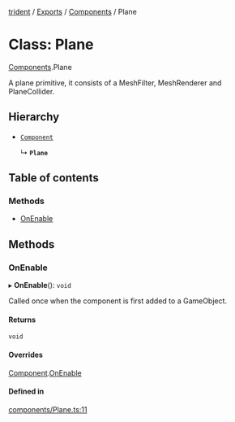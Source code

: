 [trident](../README.md) / [Exports](../modules.md) / [Components](../modules/Components.md) / Plane

# Class: Plane

[Components](../modules/Components.md).Plane

A plane primitive, it consists of a MeshFilter, MeshRenderer and PlaneCollider.

## Hierarchy

- [`Component`](Components.Component.md)

  ↳ **`Plane`**

## Table of contents

### Methods

- [OnEnable](Components.Plane.md#onenable)

## Methods

### OnEnable

▸ **OnEnable**(): `void`

Called once when the component is first added to a GameObject.

#### Returns

`void`

#### Overrides

[Component](Components.Component.md).[OnEnable](Components.Component.md#onenable)

#### Defined in

[components/Plane.ts:11](https://github.com/AIFanatic/Trident/blob/c17be51/src/components/Plane.ts#L11)
